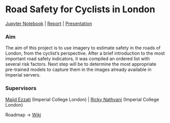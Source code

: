 # Road Safety for Cyclists in London
[Jupyter Notebook](https://warcraft12321.github.io/RoadSafety) | [Report](https://github.com/warcraft12321/RoadSafety/text/report.pdf) | [Presentation](https://github.com/warcraft12321/RoadSafety/text/presentation.pdf)

### Aim

The aim of this project is to use imagery to estimate safety in the roads of London, from the cyclist’s perspective. After
a brief introduction to the most important road safety indicators, it was compiled an ordered list with several risk factors. Next
step will be to determine the most appropriate pre-trained models to capture them in the images already available in Imperial servers.

### Supervisors
[Majid Ezzati](https://www.imperial.ac.uk/people/majid.ezzati) (Imperial College London) | [Ricky Nathvani](https://www.imperial.ac.uk/people/r.nathvani) (Imperial College London)

Roadmap -> [Wiki](https://github.com/warcraft12321/RoadSafety/wiki)